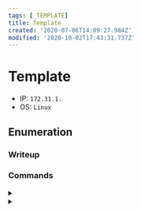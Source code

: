 ```yaml
---
tags: [_TEMPLATE]
title: Template
created: '2020-07-06T14:09:27.984Z'
modified: '2020-10-02T17:43:31.737Z'
---
```


# Template
- IP: `172.31.1.`
- OS: `Linux`
## Enumeration
### Writeup

### Commands
<details>
<summary></summary>

- ``
```

```
</details>

<details>
<summary></summary>

- ``
```

```
</details>
